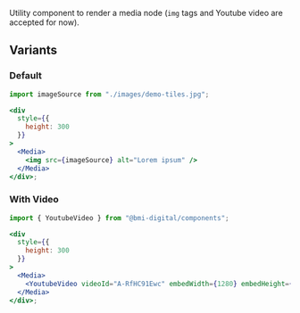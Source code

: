 Utility component to render a media node (`img` tags and Youtube video are accepted for now).

## Variants

### Default

```jsx
import imageSource from "./images/demo-tiles.jpg";

<div
  style={{
    height: 300
  }}
>
  <Media>
    <img src={imageSource} alt="Lorem ipsum" />
  </Media>
</div>;
```

### With Video

```jsx
import { YoutubeVideo } from "@bmi-digital/components";

<div
  style={{
    height: 300
  }}
>
  <Media>
    <YoutubeVideo videoId="A-RfHC91Ewc" embedWidth={1280} embedHeight={720} />
  </Media>
</div>;
```
